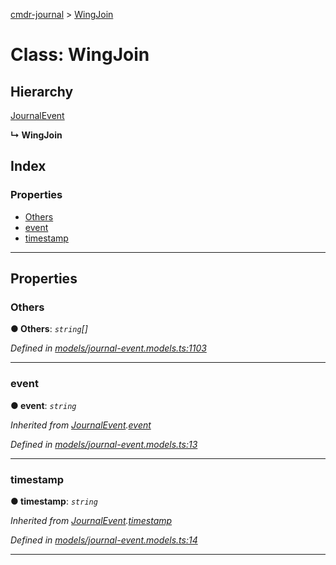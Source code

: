 [cmdr-journal](../README.md) > [WingJoin](../classes/wingjoin.md)



# Class: WingJoin

## Hierarchy


 [JournalEvent](journalevent.md)

**↳ WingJoin**







## Index

### Properties

* [Others](wingjoin.md#others)
* [event](wingjoin.md#event)
* [timestamp](wingjoin.md#timestamp)



---
## Properties
<a id="others"></a>

###  Others

**●  Others**:  *`string`[]* 

*Defined in [models/journal-event.models.ts:1103](https://github.com/chrisbruford/cmdr-journal/blob/1e4d048/src/models/journal-event.models.ts#L1103)*





___

<a id="event"></a>

###  event

**●  event**:  *`string`* 

*Inherited from [JournalEvent](journalevent.md).[event](journalevent.md#event)*

*Defined in [models/journal-event.models.ts:13](https://github.com/chrisbruford/cmdr-journal/blob/1e4d048/src/models/journal-event.models.ts#L13)*





___

<a id="timestamp"></a>

###  timestamp

**●  timestamp**:  *`string`* 

*Inherited from [JournalEvent](journalevent.md).[timestamp](journalevent.md#timestamp)*

*Defined in [models/journal-event.models.ts:14](https://github.com/chrisbruford/cmdr-journal/blob/1e4d048/src/models/journal-event.models.ts#L14)*





___


